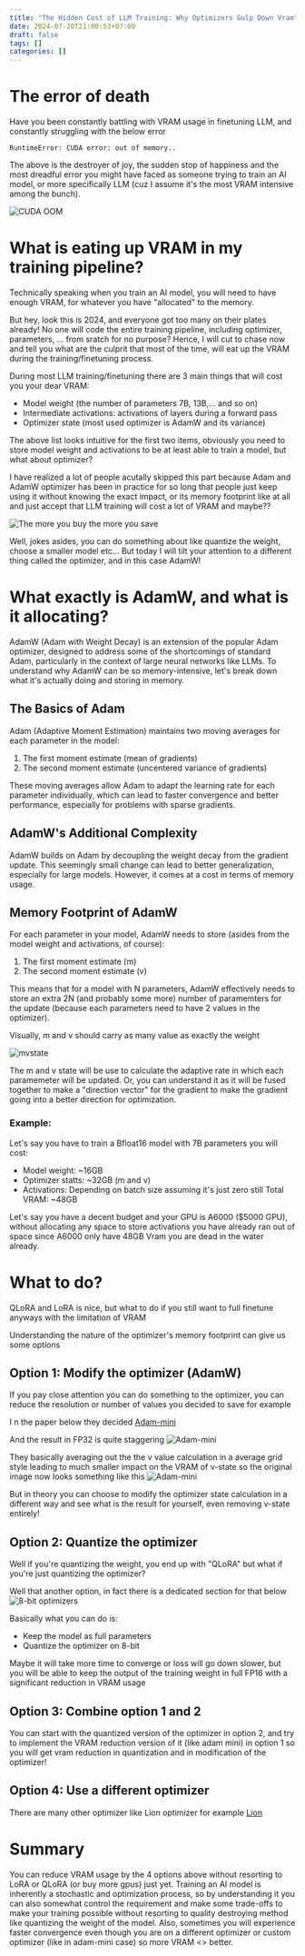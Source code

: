 ```yaml
---
title: "The Hidden Cost of LLM Training: Why Optimizers Gulp Down Vram"
date: 2024-07-20T21:00:53+07:00
draft: false
tags: []
categories: []
---
```


# The error of death
Have you been constantly battling with VRAM usage in finetuning LLM, and constantly struggling with the below error

```
RuntimeError: CUDA error: out of memory..
```

The above is the destroyer of joy, the sudden stop of happiness and the most dreadful error you might have faced as someone trying to train an AI model, or more specifically LLM (cuz I assume it's the most VRAM intensive among the bunch).

![CUDA OOM](images/just_how_you_feel_out_of_memory.jpg)


# What is eating up VRAM in my training pipeline?
Technically speaking when you train an AI model, you will need to have enough VRAM, for whatever you have "allocated" to the memory.

But hey, look this is 2024, and everyone got too many on their plates already! No one will code the entire training pipeline, including optimizer, parameters, ... from sratch for no purpose? Hence, I will cut to chase now and tell you what are the culprit that most of the time, will eat up the VRAM during the training/finetuning process.

During most LLM training/finetuning there are 3 main things that will cost you your dear VRAM:
- Model weight (the number of parameters 7B, 13B,... and so on)
- Intermediate activations: activations of layers during a forward pass
- Optimizer state (most used optimizer is AdamW and its variance)

The above list looks intuitive for the first two items, obviously you need to store model weight and activations to be at least able to train a model, but what about optimizer?

I have realized a lot of people acutally skipped this part because Adam and AdamW optimizer has been in practice for so long that people just keep using it without knowing the exact impact, or its memory footprint like at all and just accept that LLM training will cost a lot of VRAM and maybe??

![The more you buy the more you save](images/FxYV7J8aIAEXMG9.png)

Well, jokes asides, you can do something about like quantize the weight, choose a smaller model etc... But today I will tilt your attention to a different thing called the optimizer, and in this case AdamW!

# What exactly is AdamW, and what is it allocating?
AdamW (Adam with Weight Decay) is an extension of the popular Adam optimizer, designed to address some of the shortcomings of standard Adam, particularly in the context of large neural networks like LLMs. To understand why AdamW can be so memory-intensive, let's break down what it's actually doing and storing in memory.

## The Basics of Adam
Adam (Adaptive Moment Estimation) maintains two moving averages for each parameter in the model:

1. The first moment estimate (mean of gradients)
2. The second moment estimate (uncentered variance of gradients)

These moving averages allow Adam to adapt the learning rate for each parameter individually, which can lead to faster convergence and better performance, especially for problems with sparse gradients.

## AdamW's Additional Complexity
AdamW builds on Adam by decoupling the weight decay from the gradient update. This seemingly small change can lead to better generalization, especially for large models. However, it comes at a cost in terms of memory usage.

## Memory Footprint of AdamW
For each parameter in your model, AdamW needs to store (asides from the model weight and activations, of course):

1. The first moment estimate (m)
2. The second moment estimate (v)

This means that for a model with N parameters, AdamW effectively needs to store an extra 2N (and probably some more) number of paramemters for the update (because each parameters need to have 2 values in the optimizer).

Visually, m and v should carry as many value as exactly the weight


![mvstate](images/mvstate.png)

The m and v state will be use to calculate the adaptive rate in which each paramemeter will be updated. Or, you can understand it as it will be fused together to make a "direction vector" for the gradient to make the gradient going into a better direction for optimization.

### Example:
Let's say you have to train a Bfloat16 model with 7B parameters you will cost:
- Model weight: ~16GB
- Optimizer statts: ~32GB (m and v)
- Activations: Depending on batch size assuming it's just zero still
Total VRAM: ~48GB

Let's say you have a decent budget and your GPU is A6000 ($5000 GPU), without allocating any space to store activations you have already ran out of space since A6000 only have 48GB Vram you are dead in the water already.

# What to do?
QLoRA and LoRA is nice, but what to do if you still want to full finetune anyways with the limitation of VRAM

Understanding the nature of the optimizer's memory footprint can give us some options

## Option 1: Modify the optimizer (AdamW)
If you pay close attention you can do something to the optimizer, you can reduce the resolution or number of values you decided to save for example

I n the paper below they decided
[Adam-mini](https://arxiv.org/pdf/2406.16793)

And the result in FP32 is quite staggering
![Adam-mini](images/vram.png)

They basically averaging out the the v value calculation in a average grid style leading to much smaller impact on the VRAM of v-state so the original image now looks something like this
![Adam-mini](images/reduced_v.png)

But in theory you can choose to modify the optimizer state calculation in a different way and see what is the result for yourself, even removing v-state entirely!

## Option 2: Quantize the optimizer
Well if you're quantizing the weight, you end up with "QLoRA" but what if you're just quantizing the optimizer?

Well that another option, in fact there is a dedicated section for that below 
![8-bit optimizers](https://huggingface.co/docs/bitsandbytes/main/en/optimizers)

Basically what you can do is:
- Keep the model as full parameters
- Quantize the optimizer on 8-bit

Maybe it will take more time to converge or loss will go down slower, but you will be able to keep the output of the training weight in full FP16 with a significant reduction in VRAM usage

## Option 3: Combine option 1 and 2
You can start with the quantized version of the optimizer in option 2, and try to implement the VRAM reduction version of it (like adam mini) in option 1 so you will get vram reduction in quantization and in modification of the optimizer!

## Option 4: Use a different optimizer
There are many other optimizer like Lion optimizer for example [Lion](https://huggingface.co/docs/bitsandbytes/main/en/reference/optim/lion)


# Summary
You can reduce VRAM usage by the 4 options above without resorting to LoRA or QLoRA (or buy more gpus) just yet. Training an AI model is inherently a stochastic and optimization process, so by understanding it you can also somewhat control the requirement and make some trade-offs to make your training possible without resorting to quality destroying method like quantizing the weight of the model. Also, sometimes you will experience faster convergence even though you are on a different optimizer or custom optimizer (like in adam-mini case) so more VRAM <> better.


